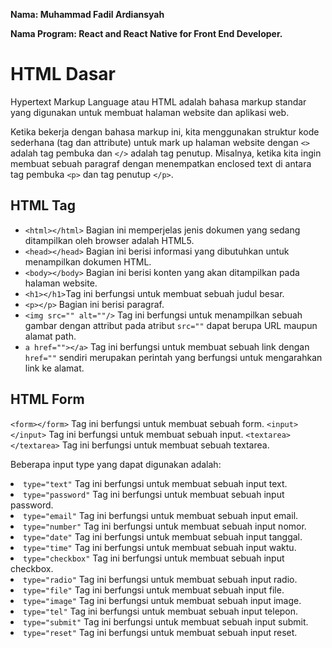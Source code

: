 **Nama: Muhammad Fadil Ardiansyah**

**Nama Program: React and React Native for Front End Developer.**

# HTML Dasar

Hypertext Markup Language atau HTML adalah bahasa markup standar yang digunakan untuk membuat halaman website dan aplikasi web.

Ketika bekerja dengan bahasa markup ini, kita menggunakan struktur kode sederhana (tag dan attribute) untuk mark up halaman website dengan `<>` adalah tag pembuka dan `</>` adalah tag penutup. 
Misalnya, ketika kita ingin membuat sebuah paragraf dengan menempatkan enclosed text di antara tag pembuka `<p>` dan tag penutup `</p>`.

## HTML Tag

- `<html></html>` Bagian ini memperjelas jenis dokumen yang sedang ditampilkan oleh browser adalah HTML5.
- `<head></head>` Bagian ini berisi informasi yang dibutuhkan untuk menampilkan dokumen HTML.
- `<body></body>` Bagian ini berisi konten yang akan ditampilkan pada halaman website.
- `<h1></h1>`Tag ini berfungsi untuk membuat sebuah judul besar.
- `<p></p>` Bagian ini berisi paragraf.
- `<img src="" alt=""/>` Tag ini berfungsi untuk menampilkan sebuah gambar dengan attribut pada atribut `src=""` dapat berupa URL maupun alamat path.
- `a href=""></a>` Tag ini berfungsi untuk membuat sebuah link dengan `href=""` sendiri merupakan perintah yang berfungsi untuk mengarahkan link ke alamat.

## HTML Form

`<form></form>` Tag ini berfungsi untuk membuat sebuah form.
`<input></input>` Tag ini berfungsi untuk membuat sebuah input.
`<textarea></textarea>` Tag ini berfungsi untuk membuat sebuah textarea.

<p>Beberapa input type yang dapat digunakan adalah:</p>
<li><code>type="text"</code> Tag ini berfungsi untuk membuat sebuah input text.</li>
<li><code>type="password"</code> Tag ini berfungsi untuk membuat sebuah input password.</li>
<li><code>type="email"</code> Tag ini berfungsi untuk membuat sebuah input email.</li>
<li><code>type="number"</code> Tag ini berfungsi untuk membuat sebuah input nomor.</li>
<li><code>type="date"</code> Tag ini berfungsi untuk membuat sebuah input tanggal.</li>
<li><code>type="time"</code> Tag ini berfungsi untuk membuat sebuah input waktu.</li>
<li><code>type="checkbox"</code> Tag ini berfungsi untuk membuat sebuah input checkbox.</li>
<li><code>type="radio"</code> Tag ini berfungsi untuk membuat sebuah input radio.</li>
<li><code>type="file"</code> Tag ini berfungsi untuk membuat sebuah input file.</li>
<li><code>type="image"</code> Tag ini berfungsi untuk membuat sebuah input image.</li>
<li><code>type="tel"</code> Tag ini berfungsi untuk membuat sebuah input telepon.</li>
<li><code>type="submit"</code> Tag ini berfungsi untuk membuat sebuah input submit.</li>
<li><code>type="reset"</code> Tag ini berfungsi untuk membuat sebuah input reset.</li>
